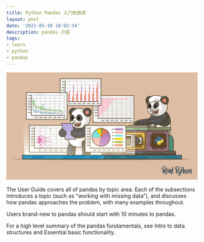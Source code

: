 ```yaml
---
title: Python Pandas 入门到放弃
layout: post
date: '2021-05-10 18:02:34'
description: pandas 介绍
tags:
- learn
- python
- pandas
---
```


![pandas](/assets/img/python_pandas.jpg)

The User Guide covers all of pandas by topic area. Each of the subsections introduces a topic (such as “working with missing data”), and discusses how pandas approaches the problem, with many examples throughout.

Users brand-new to pandas should start with 10 minutes to pandas.


For a high level summary of the pandas fundamentals, see Intro to data structures and Essential basic functionality.
